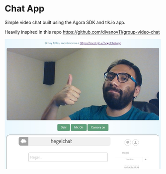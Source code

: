 # Chat App
Simple video chat built using the Agora SDK and tlk.io app.

Heavily inspired in this repo https://github.com/divanov11/group-video-chat

<img src="./coverpic.jpg">  
